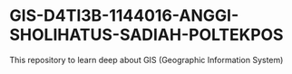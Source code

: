 # GIS-D4TI3B-1144016-ANGGI-SHOLIHATUS-SADIAH-POLTEKPOS
This repository to learn deep about GIS (Geographic Information System)
